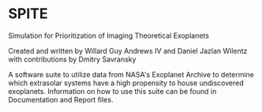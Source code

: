 # SPITE

Simulation for Prioritization of Imaging Theoretical Exoplanets

Created and written by Willard Guy Andrews IV and Daniel Jazlan Wilentz with contributions by Dmitry Savransky

A software suite to utilize data from NASA's Exoplanet Archive to determine which extrasolar systems have a high propensity to house 
undiscovered exoplanets. Information on how to use this suite can be found in Documentation and Report files.
